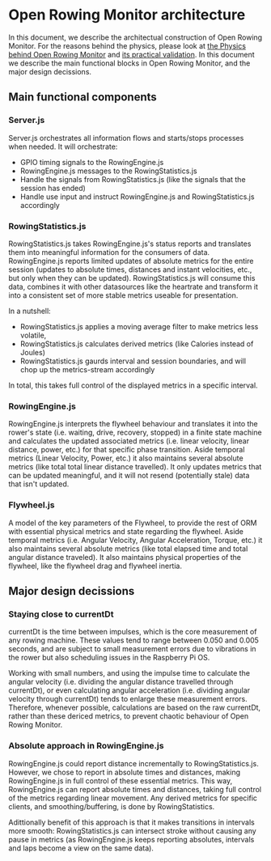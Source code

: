 # Open Rowing Monitor architecture

In this document, we describe the architectual construction of Open Rowing Monitor. For the reasons behind the physics, please look at [the Physics behind Open Rowing Monitor](Physics_Of_OpenRowingMonitor.md) and [its practical validation](Engine_Validation.md). In this document we describe the main functional blocks in Open Rowing Monitor, and the major design decissions.

## Main functional components

### Server.js

Server.js orchestrates all information flows and starts/stops processes when needed. It will orchestrate:

* GPIO timing signals to the RowingEngine.js
* RowingEngine.js messages to the RowingStatistics.js
* Handle the signals from RowingStatistics.js (like the signals that the session has ended)
* Handle use input and instruct RowingEngine.js and RowingStatistics.js accordingly

### RowingStatistics.js

RowingStatistics.js takes RowingEngine.js's status reports and translates them into meaningful information for the consumers of data. RowingEngine.js reports limited updates of absolute metrics for the entire session (updates to absolute times, distances and instant velocities, etc., but only when they can be updated). RowingStatistics.js will consume this data, combines it with other datasources like the heartrate and transform it into a consistent set of more stable metrics useable for presentation.

In a nutshell:

* RowingStatistics.js applies a moving average filter to make metrics less volatile,
* RowingStatistics.js calculates derived metrics (like Calories instead of Joules)
* RowingStatistics.js gaurds interval and session boundaries, and will chop up the metrics-stream accordingly

In total, this takes full control of the displayed metrics in a specific interval.

### RowingEngine.js

RowingEngine.js interprets the flywheel behaviour and translates it into the rower's state (i.e. waiting, drive, recovery, stopped) in a finite state machine and calculates the updated associated metrics (i.e. linear velocity, linear distance, power, etc.) for that specific phase transition. Aside temporal metrics (Linear Velocity, Power, etc.) it also maintains several absolute metrics (like total total linear distance travelled). It only updates metrics that can be updated meaningful, and it will not resend (potentially stale) data that isn't updated.

### Flywheel.js

A model of the key parameters of the Flywheel, to provide the rest of ORM with essential physical metrics and state regarding the flywheel. Aside temporal metrics (i.e. Angular Velocity, Angular Acceleration, Torque, etc.) it also maintains several absolute metrics (like total elapsed time and total angular distance traveled). It also maintains physical properties of the flywheel, like the flywheel drag and flywheel inertia.

## Major design decissions

### Staying close to currentDt

currentDt is the time between impulses, which is the core measurement of any rowing machine. These values tend to range between 0.050 and 0.005 seconds, and are subject to small measurement errors due to vibrations in the rower but also scheduling issues in the Raspberry Pi OS.

Working with small numbers, and using the impulse time to calculate the angular velocity (i.e. dividing the angular distance travelled through currentDt), or even calculating angular acceleration (i.e. dividing angular velocity through currentDt) tends to enlarge these measurement errors. Therefore, whenever possible, calculations are based on the raw currentDt, rather than these dericed metrics, to prevent chaotic behaviour of Open Rowing Monitor.

### Absolute approach in RowingEngine.js

RowingEngine.js could report distance incrementally to RowingStatistics.js. However, we chose to report in absolute times and distances, making RowingEngine.js in full control of these essential metrics. This way, RowingEngine.js can report absolute times and distances, taking full control of the metrics regarding linear movement. Any derived metrics for specific clients, and smoothing/buffering, is done by RowingStatistics.

Adittionally benefit of this approach is that it makes transitions in intervals more smooth: RowingStatistics.js can intersect stroke without causing any pause in metrics (as RowingEngine.js keeps reporting absolutes, intervals and laps become a view on the same data).

